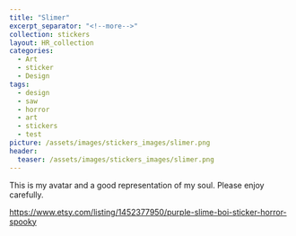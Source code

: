```yaml
---
title: "Slimer"
excerpt_separator: "<!--more-->"
collection: stickers
layout: HR_collection
categories:
  - Art
  - sticker
  - Design
tags:
  - design
  - saw
  - horror
  - art
  - stickers
  - test
picture: /assets/images/stickers_images/slimer.png
header:
  teaser: /assets/images/stickers_images/slimer.png
---
```

This is my avatar and a good representation of my soul. Please enjoy carefully.  

https://www.etsy.com/listing/1452377950/purple-slime-boi-sticker-horror-spooky

